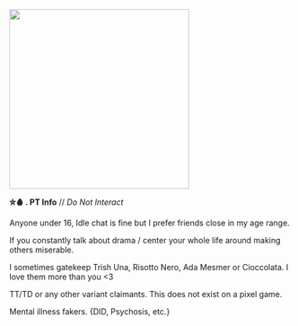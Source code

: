 <img src="https://cdn.discordapp.com/attachments/1082540281624285254/1087460203135512786/hjhkjhgk.png" width="320" >


**⛤🩸 . PT Info** // *Do Not Interact*

Anyone under 16, Idle chat is fine but I prefer friends close in my age range.

If you constantly talk about drama / center your whole life around making others miserable.

I sometimes gatekeep Trish Una, Risotto Nero, Ada Mesmer or Cioccolata. I love them more than you <3

TT/TD or any other variant claimants. This does not exist on a pixel game.

Mental illness fakers. {DID, Psychosis, etc.}

